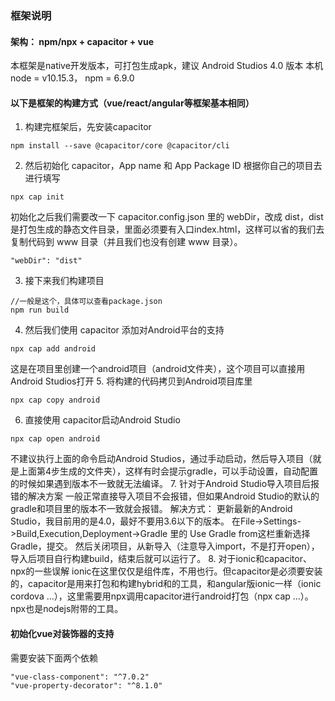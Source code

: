 ### 框架说明
#### 架构： npm/npx + capacitor + vue
本框架是native开发版本，可打包生成apk，建议 Android Studios 4.0 版本
本机 node = v10.15.3， npm = 6.9.0
#### 以下是框架的构建方式（vue/react/angular等框架基本相同）
1. 构建完框架后，先安装capacitor
```
npm install --save @capacitor/core @capacitor/cli
```
2. 然后初始化 capacitor，App name 和 App Package ID 根据你自己的项目去进行填写
```
npx cap init
```
初始化之后我们需要改一下 capacitor.config.json 里的 webDir，改成 dist，dist是打包生成的静态文件目录，里面必须要有入口index.html，这样可以省的我们去复制代码到 www 目录（并且我们也没有创建 www 目录）。
```
"webDir": "dist"
```
3. 接下来我们构建项目
```
//一般是这个，具体可以查看package.json
npm run build
```
4. 然后我们使用 capacitor 添加对Android平台的支持
```
npx cap add android
```
这是在项目里创建一个android项目（android文件夹），这个项目可以直接用Android Studios打开
5. 将构建的代码拷贝到Android项目库里
```
npx cap copy android
```
6. 直接使用 capacitor启动Android Studio
```
npx cap open android
```
不建议执行上面的命令启动Android Studios，通过手动启动，然后导入项目（就是上面第4步生成的文件夹），这样有时会提示gradle，可以手动设置，自动配置的时候如果遇到版本不一致就无法编译。
7. 针对于Android Studio导入项目后报错的解决方案
一般正常直接导入项目不会报错，但如果Android Studio的默认的gradle和项目里的版本不一致就会报错。 解决方式： 更新最新的Android Studio，我目前用的是4.0，最好不要用3.6以下的版本。 在File->Settings->Build,Execution,Deployment->Gradle 里的 Use Gradle from这栏重新选择Gradle，提交。 然后关闭项目，从新导入（注意导入import，不是打开open），导入后项目自行构建build，结束后就可以运行了。
8. 对于ionic和capacitor、npx的一些误解
ionic在这里仅仅是组件库，不用也行。但capacitor是必须要安装的，capacitor是用来打包和构建hybrid和的工具，和angular版ionic一样（ionic cordova ...），这里需要用npx调用capacitor进行android打包（npx cap ...）。 npx也是nodejs附带的工具。

#### 初始化vue对装饰器的支持
需要安装下面两个依赖
```
"vue-class-component": "^7.0.2"
"vue-property-decorator": "^8.1.0"
```